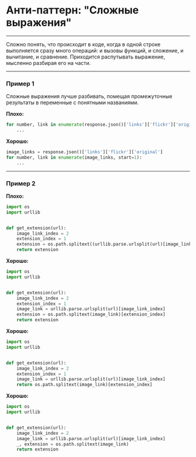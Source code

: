 # Анти-паттерн: "Сложные выражения"

***

Сложно понять, что происходит в коде, когда в одной строке выполняется сразу много операций: и вызовы функций, и сложение, и вычитание, и сравнение. Приходится распутывать выражение, мысленно разбирая его на части.

***

### Пример 1

Сложные выражения лучше разбивать, помещая промежуточные результаты в переменные с понятными названиями.

**Плохо:**
```python
for number, link in enumerate(response.json()['links']['flickr']['original'], start=1):
    ...
```
**Хорошо:**
```python
image_links = response.json()['links']['flickr']['original']
for number, link in enumerate(image_links, start=1):
    ...
```
***

### Пример 2

**Плохо:**
```python
import os
import urllib


def get_extension(url):
    image_link_index = 2
    extension_index = 1
    extension = os.path.splitext((urllib.parse.urlsplit(url)[image_link_index]))[extension_index]
    return extension
```
**Хорошо:**
```python
import os
import urllib


def get_extension(url):
    image_link_index = 2
    extension_index = 1
    image_link = urllib.parse.urlsplit(url)[image_link_index]
    extension = os.path.splitext(image_link)[extension_index]
    return extension
```
**Хорошо:**
```python
import os
import urllib


def get_extension(url):
    image_link_index = 2
    extension_index = 1
    image_link = urllib.parse.urlsplit(url)[image_link_index]
    return os.path.splitext(image_link)[extension_index]
```
**Хорошо:**
```python
import os
import urllib


def get_extension(url):
    image_link_index = 2
    image_link = urllib.parse.urlsplit(url)[image_link_index]
    _, extension = os.path.splitext(image_link)
    return extension
```

